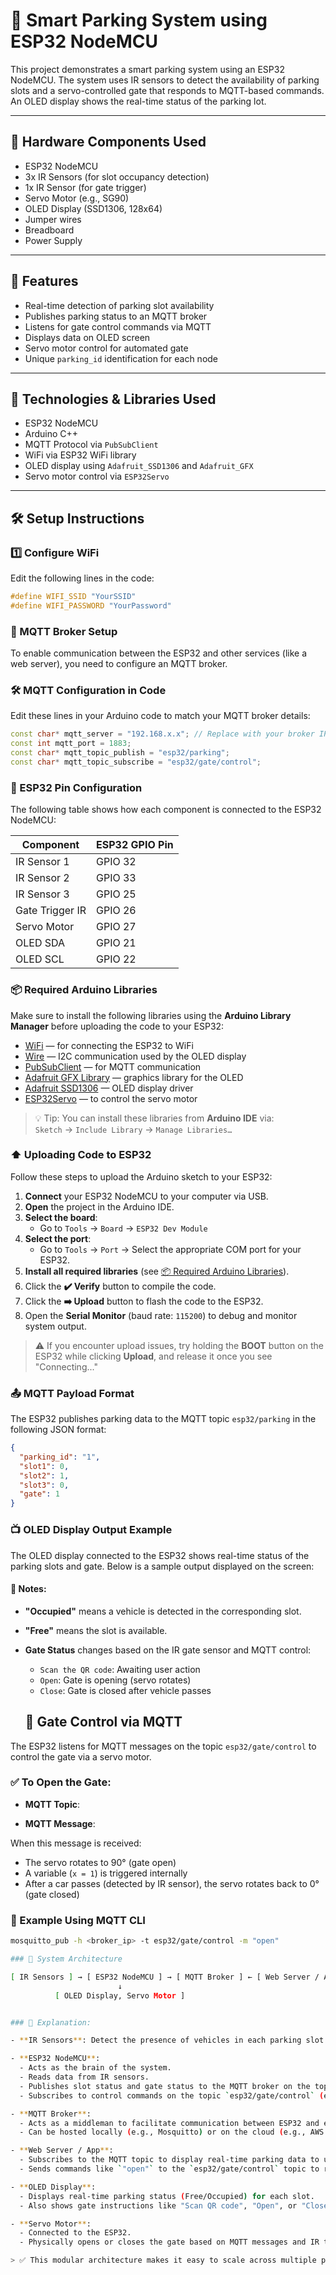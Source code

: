 # 🚗 Smart Parking System using ESP32 NodeMCU

This project demonstrates a smart parking system using an ESP32 NodeMCU. The system uses IR sensors to detect the availability of parking slots and a servo-controlled gate that responds to MQTT-based commands. An OLED display shows the real-time status of the parking lot.

---

## 🔧 Hardware Components Used

- ESP32 NodeMCU
- 3x IR Sensors (for slot occupancy detection)
- 1x IR Sensor (for gate trigger)
- Servo Motor (e.g., SG90)
- OLED Display (SSD1306, 128x64)
- Jumper wires
- Breadboard
- Power Supply

---

## 📡 Features

- Real-time detection of parking slot availability
- Publishes parking status to an MQTT broker
- Listens for gate control commands via MQTT
- Displays data on OLED screen
- Servo motor control for automated gate
- Unique `parking_id` identification for each node

---

## 🧠 Technologies & Libraries Used

- ESP32 NodeMCU
- Arduino C++
- MQTT Protocol via `PubSubClient`
- WiFi via ESP32 WiFi library
- OLED display using `Adafruit_SSD1306` and `Adafruit_GFX`
- Servo motor control via `ESP32Servo`

---

## 🛠️ Setup Instructions

### 1️⃣ Configure WiFi

Edit the following lines in the code:

```cpp
#define WIFI_SSID "YourSSID"
#define WIFI_PASSWORD "YourPassword"
```
### 📡 MQTT Broker Setup

To enable communication between the ESP32 and other services (like a web server), you need to configure an MQTT broker.

### 🛠 MQTT Configuration in Code

Edit these lines in your Arduino code to match your MQTT broker details:

```cpp
const char* mqtt_server = "192.168.x.x"; // Replace with your broker IP
const int mqtt_port = 1883;
const char* mqtt_topic_publish = "esp32/parking";
const char* mqtt_topic_subscribe = "esp32/gate/control";

```

### 🔌 ESP32 Pin Configuration

The following table shows how each component is connected to the ESP32 NodeMCU:

| Component        | ESP32 GPIO Pin |
|------------------|----------------|
| IR Sensor 1      | GPIO 32        |
| IR Sensor 2      | GPIO 33        |
| IR Sensor 3      | GPIO 25        |
| Gate Trigger IR  | GPIO 26        |
| Servo Motor      | GPIO 27        |
| OLED SDA         | GPIO 21        |
| OLED SCL         | GPIO 22        |

### 📦 Required Arduino Libraries

Make sure to install the following libraries using the **Arduino Library Manager** before uploading the code to your ESP32:

- [WiFi](https://www.arduino.cc/en/Reference/WiFi) — for connecting the ESP32 to WiFi
- [Wire](https://www.arduino.cc/en/Reference/Wire) — I2C communication used by the OLED display
- [PubSubClient](https://github.com/knolleary/pubsubclient) — for MQTT communication
- [Adafruit GFX Library](https://github.com/adafruit/Adafruit-GFX-Library) — graphics library for the OLED
- [Adafruit SSD1306](https://github.com/adafruit/Adafruit_SSD1306) — OLED display driver
- [ESP32Servo](https://github.com/madhephaestus/ESP32Servo) — to control the servo motor

> 💡 Tip: You can install these libraries from **Arduino IDE** via:  
> `Sketch` → `Include Library` → `Manage Libraries…`


### ⬆️ Uploading Code to ESP32

Follow these steps to upload the Arduino sketch to your ESP32:

1. **Connect** your ESP32 NodeMCU to your computer via USB.
2. **Open** the project in the Arduino IDE.
3. **Select the board**:
   - Go to `Tools` → `Board` → `ESP32 Dev Module`
4. **Select the port**:
   - Go to `Tools` → `Port` → Select the appropriate COM port for your ESP32.
5. **Install all required libraries** (see [📦 Required Arduino Libraries](#-required-arduino-libraries)).
6. Click the **✔️ Verify** button to compile the code.
7. Click the **➡️ Upload** button to flash the code to the ESP32.
8. Open the **Serial Monitor** (baud rate: `115200`) to debug and monitor system output.

> ⚠️ If you encounter upload issues, try holding the **BOOT** button on the ESP32 while clicking **Upload**, and release it once you see "Connecting..."

### 📤 MQTT Payload Format

The ESP32 publishes parking data to the MQTT topic `esp32/parking` in the following JSON format:

```json
{
  "parking_id": "1",
  "slot1": 0,
  "slot2": 1,
  "slot3": 0,
  "gate": 1
}
```
### 📺 OLED Display Output Example

The OLED display connected to the ESP32 shows real-time status of the parking slots and gate. Below is a sample output displayed on the screen:


#### 🧾 Notes:

- **"Occupied"** means a vehicle is detected in the corresponding slot.
- **"Free"** means the slot is available.
- **Gate Status** changes based on the IR gate sensor and MQTT control:
  - `Scan the QR code`: Awaiting user action
  - `Open`: Gate is opening (servo rotates)
  - `Close`: Gate is closed after vehicle passes

  ## 📩 Gate Control via MQTT

The ESP32 listens for MQTT messages on the topic `esp32/gate/control` to control the gate via a servo motor.

### ✅ To Open the Gate:

- **MQTT Topic**:  

- **MQTT Message**:  


When this message is received:
- The servo rotates to 90° (gate open)
- A variable (`x = 1`) is triggered internally
- After a car passes (detected by IR sensor), the servo rotates back to 0° (gate closed)

### 🧪 Example Using MQTT CLI

```bash
mosquitto_pub -h <broker_ip> -t esp32/gate/control -m "open"

### 🧭 System Architecture

[ IR Sensors ] → [ ESP32 NodeMCU ] → [ MQTT Broker ] ← [ Web Server / App ]
                        ↓
          [ OLED Display, Servo Motor ]


### 📘 Explanation:

- **IR Sensors**: Detect the presence of vehicles in each parking slot and at the gate. The sensor data is read by the ESP32.

- **ESP32 NodeMCU**:
  - Acts as the brain of the system.
  - Reads data from IR sensors.
  - Publishes slot status and gate status to the MQTT broker on the topic `esp32/parking`.
  - Subscribes to control commands on the topic `esp32/gate/control` (e.g., `"open"`).

- **MQTT Broker**:
  - Acts as a middleman to facilitate communication between ESP32 and external applications.
  - Can be hosted locally (e.g., Mosquitto) or on the cloud (e.g., AWS IoT).

- **Web Server / App**:
  - Subscribes to the MQTT topic to display real-time parking data to users.
  - Sends commands like `"open"` to the `esp32/gate/control` topic to remotely control the gate.

- **OLED Display**:
  - Displays real-time parking status (Free/Occupied) for each slot.
  - Also shows gate instructions like "Scan QR code", "Open", or "Close".

- **Servo Motor**:
  - Connected to the ESP32.
  - Physically opens or closes the gate based on MQTT messages and IR trigger logic.

> ✅ This modular architecture makes it easy to scale across multiple parking nodes or integrate with cloud-based dashboards and databases.

